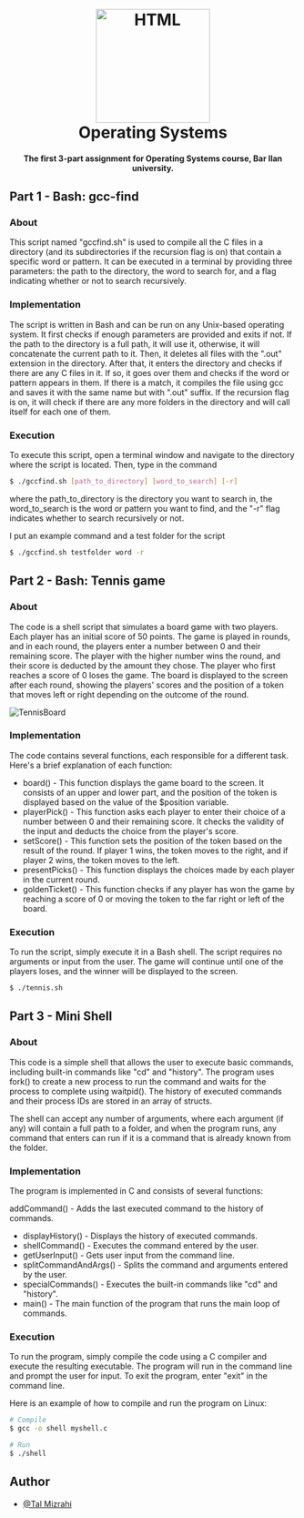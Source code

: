 <h1 align="center">
<br>
  <a href="https://github.com/TalMizrahii/OS-Bash-and-exec"><img src="https://tecadmin.net/tutorial/wp-content/uploads/2017/09/bash-logo.jpg" alt="HTML" width="200"></a>
  <br>
  Operating Systems
  <br>
</h1>
<h4 align="center">The first 3-part assignment for Operating Systems course, Bar Ilan university.

## Part 1 - Bash: gcc-find
### About
This script named "gccfind.sh" is used to compile all the C files in a directory (and its subdirectories if the recursion flag is on) that contain a specific word or pattern. It can be executed in a terminal by providing three parameters: the path to the directory, the word to search for, and a flag indicating whether or not to search recursively.

### Implementation

The script is written in Bash and can be run on any Unix-based operating system. It first checks if enough parameters are provided and exits if not. If the path to the directory is a full path, it will use it, otherwise, it will concatenate the current path to it. Then, it deletes all files with the ".out" extension in the directory. After that, it enters the directory and checks if there are any C files in it. If so, it goes over them and checks if the word or pattern appears in them. If there is a match, it compiles the file using gcc and saves it with the same name but with ".out" suffix. If the recursion flag is on, it will check if there are any more folders in the directory and will call itself for each one of them.

### Execution
To execute this script, open a terminal window and navigate to the directory where the script is located. Then, type in the command

```bash
$ ./gccfind.sh [path_to_directory] [word_to_search] [-r]
```
where the path_to_directory is the directory you want to search in, the word_to_search is the word or pattern you want to find, and the "-r" flag indicates whether to search recursively or not.

I put an example command and a test folder for the script

```bash
$ ./gccfind.sh testfolder word -r
```
## Part 2 - Bash: Tennis game
### About
The code is a shell script that simulates a board game with two players. Each player has an initial score of 50 points. The game is played in rounds, and in each round, the players enter a number between 0 and their remaining score. The player with the higher number wins the round, and their score is deducted by the amount they chose. The player who first reaches a score of 0 loses the game. The board is displayed to the screen after each round, showing the players' scores and the position of a token that moves left or right depending on the outcome of the round.

![TennisBoard](https://user-images.githubusercontent.com/92651125/187092788-ba91ed10-3f83-4096-abcf-27a88c23179a.png) 

### Implementation
The code contains several functions, each responsible for a different task. Here's a brief explanation of each function:

 * board() - This function displays the game board to the screen. It consists of an upper and lower part, and the position of the token is displayed based on the value of the $position variable.
 * playerPick() - This function asks each player to enter their choice of a number between 0 and their remaining score. It checks the validity of the input and deducts the choice from the player's score.
 * setScore() - This function sets the position of the token based on the result of the round. If player 1 wins, the token moves to the right, and if player 2 wins, the token moves to the left.
 * presentPicks() - This function displays the choices made by each player in the current round.
 * goldenTicket() - This function checks if any player has won the game by reaching a score of 0 or moving the token to the far right or left of the board.

### Execution

To run the script, simply execute it in a Bash shell. The script requires no arguments or input from the user. The game will continue until one of the players loses, and the winner will be displayed to the screen.

```bash
$ ./tennis.sh
```

## Part 3 - Mini Shell
### About
This code is a simple shell that allows the user to execute basic commands, including built-in commands like "cd" and "history". The program uses fork() to create a new process to run the command and waits for the process to complete using waitpid(). The history of executed commands and their process IDs are stored in an array of structs.

The shell can accept any number of arguments, where each argument (if any) will contain a full path to a folder,
and when the program runs, any command that enters can run if it is a command that is already known from the folder.

### Implementation
The program is implemented in C and consists of several functions:

addCommand() - Adds the last executed command to the history of commands.
 * displayHistory() - Displays the history of executed commands.
 * shellCommand() - Executes the command entered by the user.
 * getUserInput() - Gets user input from the command line.
 * splitCommandAndArgs() - Splits the command and arguments entered by the user.
 * specialCommands() - Executes the built-in commands like "cd" and "history".
 * main() - The main function of the program that runs the main loop of commands.
 
### Execution

To run the program, simply compile the code using a C compiler and execute the resulting executable. The program will run in the command line and prompt the user for input. To exit the program, enter "exit" in the command line.

Here is an example of how to compile and run the program on Linux:

```bash
# Compile
$ gcc -o shell myshell.c
```
```bash
# Run
$ ./shell
```

## Author
* [@Tal Mizrahi](https://github.com/TalMizrahii)

